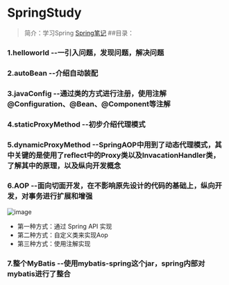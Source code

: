 # SpringStudy
> 简介：学习Spring
> [Spring笔记](https://www.kdocs.cn/l/ckX5rgDObzos?from=docs)
##目录：
###  1.helloworld --一引入问题，发现问题，解决问题
###  2.autoBean   --介绍自动装配
###  3.javaConfig --通过类的方式进行注册，使用注解@Configuration、@Bean、@Component等注解
###  4.staticProxyMethod  --初步介绍代理模式
###  5.dynamicProxyMethod --SpringAOP中用到了动态代理模式，其中关键的是使用了reflect中的Proxy类以及InvacationHandler类，了解其中的原理，以及纵向开发概念
###  6.AOP --面向切面开发，在不影响原先设计的代码的基础上，纵向开发，对事务进行扩展和增强
  ![image](https://user-images.githubusercontent.com/65156133/161109227-163f2a45-4049-4ade-bc11-77703512901c.png)
- 第一种方式：通过 Spring API 实现
- 第二种方式：自定义类来实现Aop
- 第三种方式：使用注解实现
###  7.整个MyBatis --使用mybatis-spring这个jar，spring内部对mybatis进行了整合
